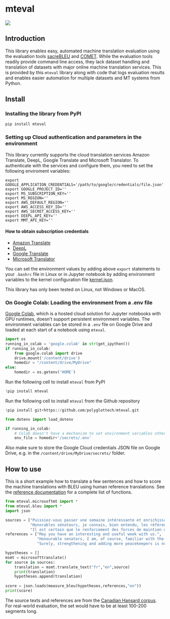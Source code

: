 mteval
================

<!-- WARNING: THIS FILE WAS AUTOGENERATED! DO NOT EDIT! -->

<div>

[![](https://colab.research.google.com/assets/colab-badge.svg)](https://colab.research.google.com/github/polyglottech/mteval/blob/main/nbs/index.ipynb)

</div>

## Introduction

This library enables easy, automated machine translation evaluation
using the evaluation tools
[sacreBLEU](https://github.com/mjpost/sacrebleu) and
[COMET](https://github.com/Unbabel/COMET). While the evaluation tools
readily provide command line access, they lack dataset handling and
translation of datasets with major online machine translation services.
This is provided by this `mteval` library along with code that logs
evaluation results and enables easier automation for multiple datasets
and MT systems from Python.

## Install

### Installing the library from PyPI

``` sh
pip install mteval
```

### Setting up Cloud authentication and parameters in the environment

This library currently supports the cloud translation services Amazon
Translate, DeepL, Google Translate and Microsoft Translator. To
authenticate with the services and configure them, you need to set the
following enviroment variables:

    export GOOGLE_APPLICATION_CREDENTIALS='/path/to/google/credentials/file.json'
    export GOOGLE_PROJECT_ID=''
    export MS_SUBSCRIPTION_KEY=''
    export MS_REGION=''
    export AWS_DEFAULT_REGION=''
    export AWS_ACCESS_KEY_ID=''
    export AWS_SECRET_ACCESS_KEY=''
    export DEEPL_API_KEY=''
    export MMT_API_KEY=''

#### How to obtain subscription credentials

- [Amazon
  Translate](https://docs.aws.amazon.com/translate/latest/dg/setting-up.html)
- [DeepL](https://www.deepl.com/docs-api/api-access/authentication/)
- [Google Translate](https://cloud.google.com/translate/docs/setup)
- [Microsoft
  Translator](https://learn.microsoft.com/en-us/azure/cognitive-services/translator/how-to-create-translator-resource)

You can set the environment values by adding above `export` statements
to your `.bashrc` file in Linux or in Jupyter notebook by adding
environment variables to the kernel configuration file
[kernel.json](https://jupyter-client.readthedocs.io/en/stable/kernels.html#kernel-specs).

This library has only been tested on Linux, not Windows or MacOS.

### On Google Colab: Loading the environment from a .env file

[Google Colab](https://research.google.com/colaboratory/faq.html), which
is a hosted cloud solution for Jupyter notebooks with GPU runtimes,
doesn’t support persistent environment variables. The environment
variables can be stored in a `.env` file on Google Drive and loaded at
each start of a notebook using `mteval`.

``` python
import os
running_in_colab = 'google.colab' in str(get_ipython())
if running_in_colab:
    from google.colab import drive
    drive.mount('/content/drive')
    homedir = "/content/drive/MyDrive"
else:
    homedir = os.getenv('HOME')
```

Run the following cell to install `mteval` from PyPI

``` python
!pip install mteval
```

Run the following cell to install `mteval` from the Github repository

``` python
!pip install git+https://github.com/polyglottech/mteval.git
```

``` python
from dotenv import load_dotenv

if running_in_colab:
    # Colab doesn't have a mechanism to set environment variables other than python-dotenv
    env_file = homedir+'/secrets/.env'
```

Also make sure to store the Google Cloud credentials JSON file on Google
Drive, e.g. in the `/content/drive/MyDrive/secrets/` folder.

## How to use

This is a short example how to translate a few sentences and how to
score the machine translations with BLEU using human reference
translations. See the [reference
documentation](https://polyglottech.github.io/mteval/) for a complete
list of functions.

``` python
from mteval.microsoftmt import *
from mteval.bleu import *
import json
```

``` python
sources = ["Puissiez-vous passer une semaine intéressante et enrichissante avec nous.",
           "Honorables sénateurs, je connais, bien entendu, les références du ministre de l'Environnement et je pense que c'est une personne admirable.",
           "Il est certain que le renforcement des forces de maintien de la paix et l'envoi d'autres casques bleus ne suffiront pas, compte tenu du mauvais fonctionnement des structures de contrôle et de commandement là-bas."]
references = ["May you have an interesting and useful week with us.",
              "Honourable senators, I am, of course, familiar with the credentials of the Minister of the Environment and consider him an admirable person.",
              "Surely, strengthening and adding more peacekeepers is not sufficient when we know the command and control structures are not working."]

hypotheses = []
msmt = microsofttranslate()
for source in sources:
    translation = msmt.translate_text("fr","en",source)
    print(translation)
    hypotheses.append(translation)
    
score = json.loads(measure_bleu(hypotheses,references,"en"))
print(score)
```

The source texts and references are from the [Canadian Hansard
corpus](https://www.isi.edu/division3/natural-language/download/hansard/).
For real-world evaluation, the set would have to be at least 100-200
segments long.
